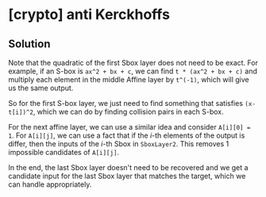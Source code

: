# [crypto] anti Kerckhoffs

## Solution

Note that the quadratic of the first Sbox layer does not need to be exact. For example, if an S-box is `ax^2 + bx + c`, we can find `t * (ax^2 + bx + c)` and multiply each element in the middle Affine layer by `t^(-1)`, which will give us the same output.

So for the first S-box layer, we just need to find something that satisfies `(x-t[i])^2`, which we can do by finding collision pairs in each S-box.

For the next affine layer, we can use a similar idea and consider `A[i][0] = 1`. For `A[i][j]`, we can use a fact that if the $i$-th elements of the output is differ, then the inputs of the $i$-th Sbox in `SboxLayer2`. This removes 1 impossible candidates of `A[i][j]`.

In the end, the last Sbox layer doesn't need to be recovered and we get a candidate input for the last Sbox layer that matches the target, which we can handle appropriately.